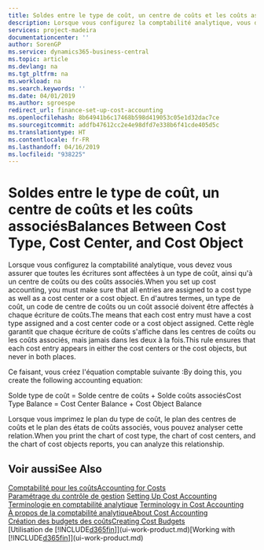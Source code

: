 ```yaml
---
title: Soldes entre le type de coût, un centre de coûts et les coûts associés | Microsoft Docs
description: Lorsque vous configurez la comptabilité analytique, vous devez vous assurer que toutes les écritures sont affectées à un type de coût, ainsi qu'à un centre de coûts ou des coûts associés. En d'autres termes, un type de coût, un code de centre de coûts ou un coût associé doivent être affectés à chaque écriture de coûts. Cette règle garantit que chaque écriture de coûts s'affiche dans les centres de coûts ou les coûts associés, mais jamais dans les deux à la fois.
services: project-madeira
documentationcenter: ''
author: SorenGP
ms.service: dynamics365-business-central
ms.topic: article
ms.devlang: na
ms.tgt_pltfrm: na
ms.workload: na
ms.search.keywords: ''
ms.date: 04/01/2019
ms.author: sgroespe
redirect_url: finance-set-up-cost-accounting
ms.openlocfilehash: 8b64941b6c17468b598d419053c05e1d32dac7ce
ms.sourcegitcommit: addfb47612cc2e4e98dfd7e338b6f41cde405d5c
ms.translationtype: HT
ms.contentlocale: fr-FR
ms.lasthandoff: 04/16/2019
ms.locfileid: "938225"
---
```

# <a name="balances-between-cost-type-cost-center-and-cost-object"></a><span data-ttu-id="13116-105">Soldes entre le type de coût, un centre de coûts et les coûts associés</span><span class="sxs-lookup"><span data-stu-id="13116-105">Balances Between Cost Type, Cost Center, and Cost Object</span></span>
<span data-ttu-id="13116-106">Lorsque vous configurez la comptabilité analytique, vous devez vous assurer que toutes les écritures sont affectées à un type de coût, ainsi qu'à un centre de coûts ou des coûts associés.</span><span class="sxs-lookup"><span data-stu-id="13116-106">When you set up cost accounting, you must make sure that all entries are assigned to a cost type as well as a cost center or a cost object.</span></span> <span data-ttu-id="13116-107">En d'autres termes, un type de coût, un code de centre de coûts ou un coût associé doivent être affectés à chaque écriture de coûts.</span><span class="sxs-lookup"><span data-stu-id="13116-107">The means that each cost entry must have a cost type assigned and a cost center code or a cost object assigned.</span></span> <span data-ttu-id="13116-108">Cette règle garantit que chaque écriture de coûts s'affiche dans les centres de coûts ou les coûts associés, mais jamais dans les deux à la fois.</span><span class="sxs-lookup"><span data-stu-id="13116-108">This rule ensures that each cost entry appears in either the cost centers or the cost objects, but never in both places.</span></span>  

 <span data-ttu-id="13116-109">Ce faisant, vous créez l'équation comptable suivante :</span><span class="sxs-lookup"><span data-stu-id="13116-109">By doing this, you create the following accounting equation:</span></span>  

 <span data-ttu-id="13116-110">Solde type de coût = Solde centre de coûts + Solde coûts associés</span><span class="sxs-lookup"><span data-stu-id="13116-110">Cost Type Balance = Cost Center Balance + Cost Object Balance</span></span>  

 <span data-ttu-id="13116-111">Lorsque vous imprimez le plan du type de coût, le plan des centres de coûts et le plan des états de coûts associés, vous pouvez analyser cette relation.</span><span class="sxs-lookup"><span data-stu-id="13116-111">When you print the chart of cost type, the chart of cost centers, and the chart of cost objects reports, you can analyze this relationship.</span></span>  

## <a name="see-also"></a><span data-ttu-id="13116-112">Voir aussi</span><span class="sxs-lookup"><span data-stu-id="13116-112">See Also</span></span>  
[<span data-ttu-id="13116-113">Comptabilité pour les coûts</span><span class="sxs-lookup"><span data-stu-id="13116-113">Accounting for Costs</span></span>](finance-manage-cost-accounting.md)  
 <span data-ttu-id="13116-114">[Paramétrage du contrôle de gestion](finance-set-up-cost-accounting.md) </span><span class="sxs-lookup"><span data-stu-id="13116-114">[Setting Up Cost Accounting](finance-set-up-cost-accounting.md) </span></span>  
 <span data-ttu-id="13116-115">[Terminologie en comptabilité analytique](finance-terminology-in-cost-accounting.md) </span><span class="sxs-lookup"><span data-stu-id="13116-115">[Terminology in Cost Accounting](finance-terminology-in-cost-accounting.md) </span></span>  
 [<span data-ttu-id="13116-116">À propos de la comptabilité analytique</span><span class="sxs-lookup"><span data-stu-id="13116-116">About Cost Accounting</span></span>](finance-about-cost-accounting.md)  
 [<span data-ttu-id="13116-117">Création des budgets des coûts</span><span class="sxs-lookup"><span data-stu-id="13116-117">Creating Cost Budgets</span></span>](finance-create-cost-budgets.md)  
 <span data-ttu-id="13116-118">[Utilisation de [!INCLUDE[d365fin](includes/d365fin_md.md)]](ui-work-product.md)</span><span class="sxs-lookup"><span data-stu-id="13116-118">[Working with [!INCLUDE[d365fin](includes/d365fin_md.md)]](ui-work-product.md)</span></span>
